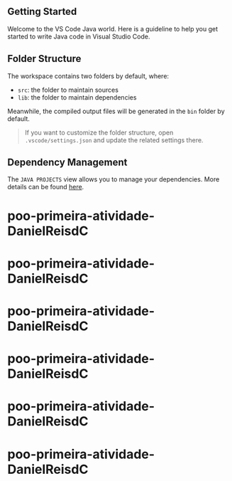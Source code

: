 ## Getting Started

Welcome to the VS Code Java world. Here is a guideline to help you get started to write Java code in Visual Studio Code.

## Folder Structure

The workspace contains two folders by default, where:

- `src`: the folder to maintain sources
- `lib`: the folder to maintain dependencies

Meanwhile, the compiled output files will be generated in the `bin` folder by default.

> If you want to customize the folder structure, open `.vscode/settings.json` and update the related settings there.

## Dependency Management

The `JAVA PROJECTS` view allows you to manage your dependencies. More details can be found [here](https://github.com/microsoft/vscode-java-dependency#manage-dependencies).
# poo-primeira-atividade-DanielReisdC
# poo-primeira-atividade-DanielReisdC
# poo-primeira-atividade-DanielReisdC
# poo-primeira-atividade-DanielReisdC
# poo-primeira-atividade-DanielReisdC
# poo-primeira-atividade-DanielReisdC
